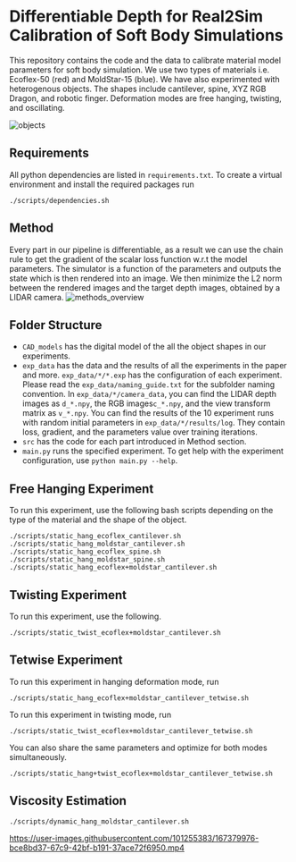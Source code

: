 # Differentiable Depth for Real2Sim Calibration of Soft Body Simulations

This repository contains the code and the data to calibrate material model parameters for soft body simulation. We use two types of materials i.e. Ecoflex-50 (red) and MoldStar-15 (blue). We have also experimented with heterogenous objects. The shapes include cantilever, spine, XYZ RGB Dragon, and robotic finger. Deformation modes are free hanging, twisting, and oscillating.

![objects](https://user-images.githubusercontent.com/101255383/166220869-53fef7a8-ca4e-45da-baf5-c3454f73819b.png)

## Requirements
All python dependencies are listed in `requirements.txt`. To create a virtual environment and install the required packages run
```
./scripts/dependencies.sh
```
## Method
Every part in our pipeline is differentiable, as a result we can use the chain rule to get the gradient of the scalar loss function w.r.t the model parameters. The simulator is a function of the parameters and outputs the state which is then rendered into an image. We then minimize the L2 norm between the rendered images and the target depth images, obtained by a LIDAR camera.
![methods_overview](https://user-images.githubusercontent.com/101255383/166422034-8600be39-0992-4bff-a8fa-30ed4a9e22c7.png)
## Folder Structure
* `CAD_models` has the digital model of the all the object shapes in our experiments.
* `exp_data` has the data and the results of all the experiments in the paper and more. `exp_data/*/*.exp` has the configuration of each experiment. Please read the `exp_data/naming_guide.txt` for the subfolder naming convention. In `exp_data/*/camera_data`, you can find the LIDAR depth images as `d_*.npy`, the RGB images`c_*.npy`, and the view transform matrix as `v_*.npy`. You can find the results of the 10 experiment runs with random initial parameters in `exp_data/*/results/log`. They contain loss, gradient, and the parameters value over training iterations.
* `src` has the code for each part introduced in Method section. 
* `main.py` runs the specified experiment. To get help with the experiment configuration, use `python main.py --help`.


## Free Hanging Experiment
To run this experiment, use the following bash scripts depending on the type of the material and the shape of the object.
```
./scripts/static_hang_ecoflex_cantilever.sh
./scripts/static_hang_moldstar_cantilever.sh
./scripts/static_hang_ecoflex_spine.sh
./scripts/static_hang_moldstar_spine.sh
./scripts/static_hang_ecoflex+moldstar_cantilever.sh
```
## Twisting Experiment
To run this experiment, use the following.
```
./scripts/static_twist_ecoflex+moldstar_cantilever.sh
```

## Tetwise Experiment
To run this experiment in hanging deformation mode, run
```
./scripts/static_hang_ecoflex+moldstar_cantilever_tetwise.sh
```
To run this experiment in twisting mode, run
```
./scripts/static_twist_ecoflex+moldstar_cantilever_tetwise.sh
```
You can also share the same parameters and optimize for both modes simultaneously.
```
./scripts/static_hang+twist_ecoflex+moldstar_cantilever_tetwise.sh
```

## Viscosity Estimation
```
./scripts/dynamic_hang_moldstar_cantilever.sh
```



https://user-images.githubusercontent.com/101255383/167379976-bce8bd37-67c9-42bf-b191-37ace72f6950.mp4

